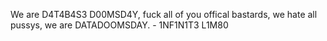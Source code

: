 We are D4T4B4S3 D00MSD4Y, fuck all of you offical bastards, we hate all pussys, we are DATADOOMSDAY. - 1NF1N1T3 L1M80 

